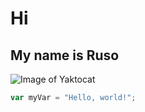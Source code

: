 # Hi
## My name is Ruso

![Image of Yaktocat](https://octodex.github.com/images/yaktocat.png)

``` javascript
var myVar = "Hello, world!";
```
